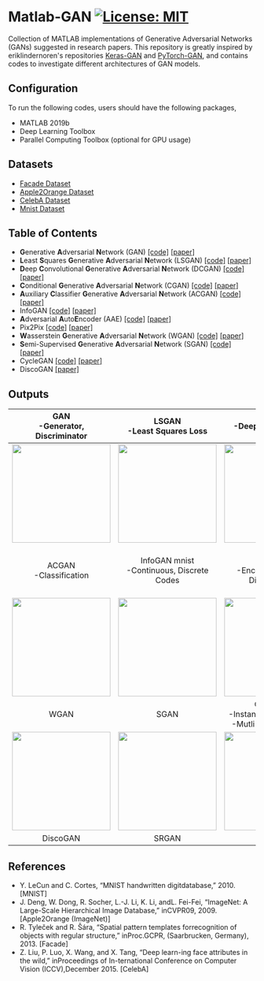 # Matlab-GAN [![License: MIT](https://img.shields.io/badge/License-MIT-yellow.svg)](https://opensource.org/licenses/MIT)
Collection of MATLAB implementations of Generative Adversarial Networks (GANs) suggested in research papers. This repository is greatly inspired by eriklindernoren's repositories [Keras-GAN](https://github.com/eriklindernoren/Keras-GAN) and [PyTorch-GAN](https://github.com/eriklindernoren/PyTorch-GAN), and contains codes to investigate different architectures of GAN models. 

## Configuration
To run the following codes, users should have the following packages,
- MATLAB 2019b
- Deep Learning Toolbox
- Parallel Computing Toolbox (optional for GPU usage)

## Datasets
- [Facade Dataset](http://cmp.felk.cvut.cz/~tylecr1/facade/)
- [Apple2Orange Dataset](http://www.image-net.org/)
- [CelebA Dataset](http://mmlab.ie.cuhk.edu.hk/projects/CelebA.html)
- [Mnist Dataset](http://yann.lecun.com/exdb/mnist/)

## Table of Contents
+ **G**enerative **A**dversarial **N**etwork (GAN) [[code]](https://github.com/zcemycl/Matlab-GAN/blob/master/GAN/GAN.m) [[paper]](https://arxiv.org/abs/1406.2661) 
+ **L**east **S**quares **G**enerative **A**dversarial **N**etwork (LSGAN) [[code]](https://github.com/zcemycl/Matlab-GAN/blob/master/LSGAN/LSGAN.m) [[paper]](https://arxiv.org/abs/1611.04076)
+ **D**eep **C**onvolutional **G**enerative **A**dversarial **N**etwork (DCGAN) [[code]](https://github.com/zcemycl/Matlab-GAN/blob/master/DCGAN/DCGAN.m) [[paper]](https://arxiv.org/abs/1511.06434)
+ **C**onditional **G**enerative **A**dversarial **N**etwork (CGAN) [[code]](https://github.com/zcemycl/Matlab-GAN/blob/master/CGAN/CGAN.m) [[paper]](https://arxiv.org/abs/1611.06430)
+ **A**uxiliary **C**lassifier **G**enerative **A**dversarial **N**etwork (ACGAN) [[code]](https://github.com/zcemycl/Matlab-GAN/blob/master/ACGAN/ACGAN.m) [[paper]](https://arxiv.org/abs/1610.09585)
+ InfoGAN [[code]](https://github.com/zcemycl/Matlab-GAN/blob/master/InfoGAN/InfoGAN.m) [[paper]](https://arxiv.org/abs/1606.03657)
+ **A**dversarial **A**uto**E**ncoder (AAE) [[code]](https://github.com/zcemycl/Matlab-GAN/blob/master/AAE/AAE.m) [[paper]](https://arxiv.org/abs/1511.05644)
+ Pix2Pix [[code]](https://github.com/zcemycl/Matlab-GAN/blob/master/Pix2Pix/PIX2PIX.m) [[paper]](https://arxiv.org/abs/1611.07004)
+ **W**asserstein **G**enerative **A**dversarial **N**etwork (WGAN) [[code]](https://github.com/zcemycl/Matlab-GAN/blob/master/WGAN/WGAN.m) [[paper]](https://arxiv.org/abs/1701.07875)
+ **S**emi-Supervised **G**enerative **A**dversarial **N**etwork (SGAN) [[code]](https://github.com/zcemycl/Matlab-GAN/blob/master/SGAN/SGAN.m) [[paper]](https://arxiv.org/abs/1606.01583)
+ CycleGAN [[code]](https://github.com/zcemycl/Matlab-GAN/blob/master/CycleGAN/CycleGAN.m) [[paper]](https://arxiv.org/abs/1703.10593)
+ DiscoGAN [[paper]](https://arxiv.org/abs/1703.05192)

## Outputs
GAN <br>-Generator, Discriminator|  LSGAN <br>-Least Squares Loss | DCGAN <br>-Deep Convolutional Layer | CGAN <br>-Condition Embedding
:-------------------------:|:-------------------------:|:-------------------------:|:-------------------------:
<img src="https://github.com/zcemycl/Matlab-GAN/blob/master/GAN/GANmnist.gif" width="200" > |<img src="https://github.com/zcemycl/Matlab-GAN/blob/master/LSGAN/LSGANresult.jpg" width="200" >|<img src="https://github.com/zcemycl/Matlab-GAN/blob/master/DCGAN/DCGANmnist.gif" width="200" >|<img src="https://github.com/zcemycl/Matlab-GAN/blob/master/CGAN/CGANmnist.gif" width="200" >
ACGAN <br>-Classification|InfoGAN mnist <br>-Continuous, Discrete Codes|AAE <br>-Encoder, Decoder, Discriminator|Pix2Pix <br>-Pair and Segments checking <br>-Decovolution and Skip Connections
<img src="https://github.com/zcemycl/Matlab-GAN/blob/master/ACGAN/ACGANresult.jpg" width="200"> |<img src="https://github.com/zcemycl/Matlab-GAN/blob/master/InfoGAN/InfoGANmnist.gif" width="200" >|<img src="https://github.com/zcemycl/Matlab-GAN/blob/master/AAE/AAEmnist.gif" width="200">|<img src="https://github.com/zcemycl/Matlab-GAN/blob/master/Pix2Pix/p2pfacade.gif" width="200">
WGAN |SGAN|CycleGAN <br>-Instance Normalization <br>-Mutli-agent Learning|InfoGAN CelebA
<img src="https://github.com/zcemycl/Matlab-GAN/blob/master/WGAN/resultepoch7.jpg" width="200">|<img src="https://github.com/zcemycl/Matlab-GAN/blob/master/SGAN/SGANepoch7.jpg" width="200">|<img src="https://github.com/zcemycl/Matlab-GAN/blob/master/CycleGAN/CycleGAN.gif" width="200">|<img src="https://github.com/zcemycl/Matlab-GAN/blob/master/InfoGAN/InfoGANcelebA.gif" width="200">
DiscoGAN|SRGAN||

## References
- Y. LeCun and C. Cortes, “MNIST handwritten digitdatabase,” 2010. [MNIST]
- J. Deng, W. Dong, R. Socher, L.-J. Li, K. Li, andL. Fei-Fei, “ImageNet: A Large-Scale Hierarchical Image Database,” inCVPR09, 2009. [Apple2Orange (ImageNet)]
- R. Tyleček and R. Šára, “Spatial pattern templates forrecognition of objects with regular structure,” inProc.GCPR, (Saarbrucken, Germany), 2013. [Facade]
- Z. Liu, P. Luo, X. Wang, and X. Tang, “Deep learn-ing face attributes in the wild,” inProceedings of In-ternational Conference on Computer Vision (ICCV),December 2015. [CelebA]

